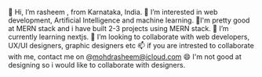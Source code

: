 👋 Hi, I’m rasheem , from Karnataka, India.
👀 I’m interested in web development, Artificial Intelligence and machine learning.
🚀I'm pretty good at MERN stack and i have built 2-3 projects using MERN stack.
🌱 I’m currently learning nextjs.
💞️ I’m looking to collaborate with web developers, UX/UI designers, graphic designers etc
📫 if you are intrested to collaborate with me, contact me on @mohdrasheem@icloud.com
😄 I'm not good at designing so i would like to collaborate with designers. 

